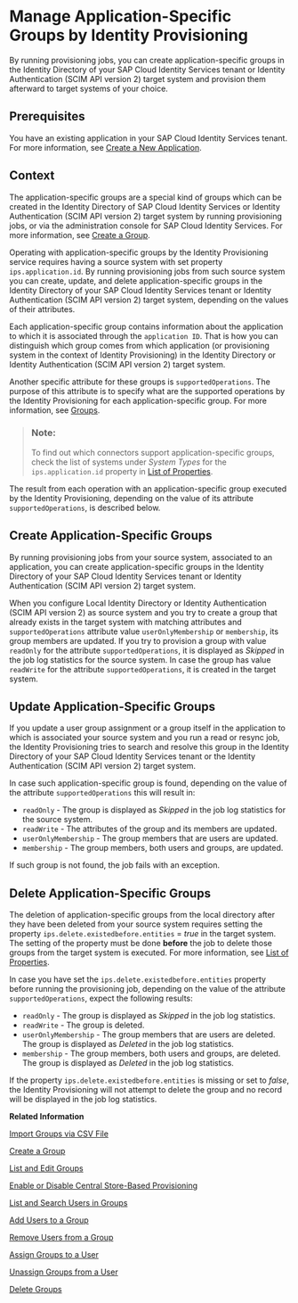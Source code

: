 <!-- loioa9ff3e3d5c9e4062860499e05259e31a -->

# Manage Application-Specific Groups by Identity Provisioning

By running provisioning jobs, you can create application-specific groups in the Identity Directory of your SAP Cloud Identity Services tenant or Identity Authentication \(SCIM API version 2\) target system and provision them afterward to target systems of your choice.



<a name="loioa9ff3e3d5c9e4062860499e05259e31a__section_osm_xjx_12c"/>

## Prerequisites

You have an existing application in your SAP Cloud Identity Services tenant. For more information, see [Create a New Application](create-a-new-application-0d4b255.md).



<a name="loioa9ff3e3d5c9e4062860499e05259e31a__section_igx_b2c_b2c"/>

## Context

The application-specific groups are a special kind of groups which can be created in the Identity Directory of SAP Cloud Identity Services or Identity Authentication \(SCIM API version 2\) target system by running provisioning jobs, or via the administration console for SAP Cloud Identity Services. For more information, see [Create a Group](create-a-group-b1b638d.md).

Operating with application-specific groups by the Identity Provisioning service requires having a source system with set property `ips.application.id`. By running provisioning jobs from such source system you can create, update, and delete application-specific groups in the Identity Directory of your SAP Cloud Identity Services tenant or Identity Authentication \(SCIM API version 2\) target system, depending on the values of their attributes.

Each application-specific group contains information about the application to which it is associated through the `application ID`. That is how you can distinguish which group comes from which application \(or provisioning system in the context of Identity Provisioning\) in the Identity Directory or Identity Authentication \(SCIM API version 2\) target system.

Another specific attribute for these groups is `supportedOperations`. The purpose of this attribute is to specify what are the supported operations by the Identity Provisioning for each application-specific group. For more information, see [Groups](../groups-d93be69.md).

> ### Note:  
> To find out which connectors support application-specific groups, check the list of systems under *System Types* for the `ips.application.id` property in [List of Properties](../list-of-properties-d6f3577.md).

The result from each operation with an application-specific group executed by the Identity Provisioning, depending on the value of its attribute `supportedOperations`, is described below.



<a name="loioa9ff3e3d5c9e4062860499e05259e31a__section_tlt_yjx_12c"/>

## Create Application-Specific Groups

By running provisioning jobs from your source system, associated to an application, you can create application-specific groups in the Identity Directory of your SAP Cloud Identity Services tenant or Identity Authentication \(SCIM API version 2\) target system.

When you configure Local Identity Directory or Identity Authentication \(SCIM API version 2\) as source system and you try to create a group that already exists in the target system with matching attributes and `supportedOperations` attribute value `userOnlyMembership` or `membership`, its group members are updated. If you try to provision a group with value `readOnly` for the attribute `supportedOperations`, it is displayed as *Skipped* in the job log statistics for the source system. In case the group has value `readWrite` for the attribute `supportedOperations`, it is created in the target system.



<a name="loioa9ff3e3d5c9e4062860499e05259e31a__section_nny_x3c_b2c"/>

## Update Application-Specific Groups

If you update a user group assignment or a group itself in the application to which is associated your source system and you run a read or resync job, the Identity Provisioning tries to search and resolve this group in the Identity Directory of your SAP Cloud Identity Services tenant or the Identity Authentication \(SCIM API version 2\) target system.

In case such application-specific group is found, depending on the value of the attribute `supportedOperations` this will result in:

-   `readOnly` - The group is displayed as *Skipped* in the job log statistics for the source system.
-   `readWrite` - The attributes of the group and its members are updated.
-   `userOnlyMembership` - The group members that are users are updated.
-   `membership` - The group members, both users and groups, are updated.

If such group is not found, the job fails with an exception.



<a name="loioa9ff3e3d5c9e4062860499e05259e31a__section_pv1_y3c_b2c"/>

## Delete Application-Specific Groups

The deletion of application-specific groups from the local directory after they have been deleted from your source system requires setting the property `ips.delete.existedbefore.entities` = *true* in the target system. The setting of the property must be done **before** the job to delete those groups from the target system is executed. For more information, see [List of Properties](../list-of-properties-d6f3577.md).

In case you have set the `ips.delete.existedbefore.entities` property before running the provisioning job, depending on the value of the attribute `supportedOperations`, expect the following results:

-   `readOnly` - The group is displayed as *Skipped* in the job log statistics.
-   `readWrite` - The group is deleted.
-   `userOnlyMembership` - The group members that are users are deleted. The group is displayed as *Deleted* in the job log statistics.
-   `membership` - The group members, both users and groups, are deleted. The group is displayed as *Deleted* in the job log statistics.

If the property `ips.delete.existedbefore.entities` is missing or set to *false*, the Identity Provisioning will not attempt to delete the group and no record will be displayed in the job log statistics.

**Related Information**  


[Import Groups via CSV File](import-groups-via-csv-file-daf96bd.md "As a tenant administrator, you can create new groups or update existing ones with the assigned users, via a CSV file upload.")

[Create a Group](create-a-group-b1b638d.md "As a tenant administrator you can create groups in the tenant to organize users based on common characteristics, authorization, or application via the administration console for SAP Cloud Identity Services.")

[List and Edit Groups](list-and-edit-groups-5e8a55c.md "As a tenant administrator, you can list and edit information about the groups in a tenant in the administration console for SAP Cloud Identity Services.")

[Enable or Disable Central Store-Based Provisioning](enable-or-disable-central-store-based-provisioning-657bbaa.md "You can enable or disable the Central Store-Based Provisioning option in the administration console for SAP Cloud Identity Services.")

[List and Search Users in Groups](list-and-search-users-in-groups-4ac340a.md "As a tenant administrator, you can list and view information about the users in a group in a tenant in the administration console for SAP Cloud Identity Services.")

[Add Users to a Group](add-users-to-a-group-d2e1a01.md "As a tenant administrator, you can add one or more users created for a specific tenant to a group via the administration console for SAP Cloud Identity Services.")

[Remove Users from a Group](remove-users-from-a-group-301fdb7.md "As a tenant administrator, you can remove one, more than one, or all users added to a group via the administration console for SAP Cloud Identity Services.")

[Assign Groups to a User](assign-groups-to-a-user-bfdeb9c.md "As a tenant administrator, you can assign one or more groups created for a specific tenant to a user via the administration console for SAP Cloud Identity Services.")

[Unassign Groups from a User](unassign-groups-from-a-user-4353735.md "As a tenant administrator, you can unassign one or more groups that are assigned to a user via the administration console for SAP Cloud Identity Services.")

[Delete Groups](delete-groups-9853912.md "As a tenant administrator, you can delete one or more groups in administration console for SAP Cloud Identity Services.")

